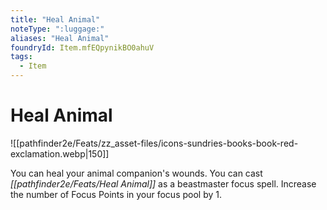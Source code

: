 ```yaml
---
title: "Heal Animal"
noteType: ":luggage:"
aliases: "Heal Animal"
foundryId: Item.mfEQpynikBO0ahuV
tags:
  - Item
---
```


# Heal Animal
![[pathfinder2e/Feats/zz_asset-files/icons-sundries-books-book-red-exclamation.webp|150]]

You can heal your animal companion's wounds. You can cast _[[pathfinder2e/Feats/Heal Animal]]_ as a beastmaster focus spell. Increase the number of Focus Points in your focus pool by 1.
